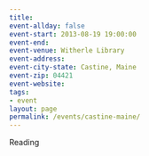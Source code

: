 ```yaml
---
title: 
event-allday: false
event-start: 2013-08-19 19:00:00
event-end:
event-venue: Witherle Library
event-address: 
event-city-state: Castine, Maine
event-zip: 04421
event-website:  
tags:
- event
layout: page
permalink: /events/castine-maine/
---
```

Reading